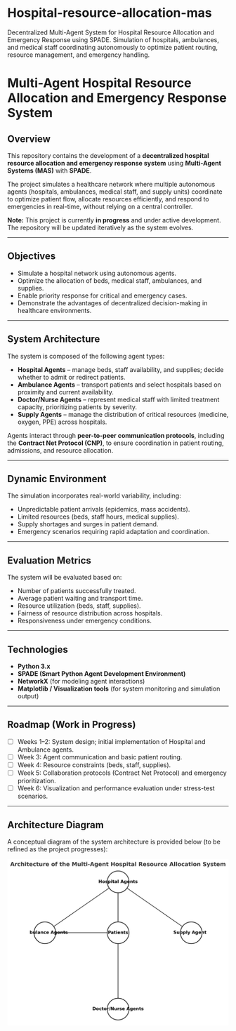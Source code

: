 # Hospital-resource-allocation-mas
Decentralized Multi-Agent System for Hospital Resource Allocation and Emergency Response using SPADE.  Simulation of hospitals, ambulances, and medical staff coordinating autonomously to optimize patient routing,  resource management, and emergency handling.


# Multi-Agent Hospital Resource Allocation and Emergency Response System

## Overview
This repository contains the development of a **decentralized hospital resource allocation and emergency response system** using **Multi-Agent Systems (MAS)** with **SPADE**.  

The project simulates a healthcare network where multiple autonomous agents (hospitals, ambulances, medical staff, and supply units) coordinate to optimize patient flow, allocate resources efficiently, and respond to emergencies in real-time, without relying on a central controller.  

**Note:** This project is currently **in progress** and under active development. The repository will be updated iteratively as the system evolves.

---

## Objectives
- Simulate a hospital network using autonomous agents.
- Optimize the allocation of beds, medical staff, ambulances, and supplies.
- Enable priority response for critical and emergency cases.
- Demonstrate the advantages of decentralized decision-making in healthcare environments.

---

## System Architecture
The system is composed of the following agent types:

- **Hospital Agents** – manage beds, staff availability, and supplies; decide whether to admit or redirect patients.  
- **Ambulance Agents** – transport patients and select hospitals based on proximity and current availability.  
- **Doctor/Nurse Agents** – represent medical staff with limited treatment capacity, prioritizing patients by severity.  
- **Supply Agents** – manage the distribution of critical resources (medicine, oxygen, PPE) across hospitals.  

Agents interact through **peer-to-peer communication protocols**, including the **Contract Net Protocol (CNP)**, to ensure coordination in patient routing, admissions, and resource allocation.

---

## Dynamic Environment
The simulation incorporates real-world variability, including:
- Unpredictable patient arrivals (epidemics, mass accidents).
- Limited resources (beds, staff hours, medical supplies).
- Supply shortages and surges in patient demand.
- Emergency scenarios requiring rapid adaptation and coordination.

---

## Evaluation Metrics
The system will be evaluated based on:
- Number of patients successfully treated.
- Average patient waiting and transport time.
- Resource utilization (beds, staff, supplies).
- Fairness of resource distribution across hospitals.
- Responsiveness under emergency conditions.

---

## Technologies
- **Python 3.x**  
- **SPADE (Smart Python Agent Development Environment)**  
- **NetworkX** (for modeling agent interactions)  
- **Matplotlib / Visualization tools** (for system monitoring and simulation output)  

---

## Roadmap (Work in Progress)
- [ ] Weeks 1–2: System design; initial implementation of Hospital and Ambulance agents.  
- [ ] Week 3: Agent communication and basic patient routing.  
- [ ] Week 4: Resource constraints (beds, staff, supplies).  
- [ ] Week 5: Collaboration protocols (Contract Net Protocol) and emergency prioritization.  
- [ ] Week 6: Visualization and performance evaluation under stress-test scenarios.  

---

## Architecture Diagram
A conceptual diagram of the system architecture is provided below (to be refined as the project progresses):

![System Architecture Diagram](docs/architecture_diagram.png)

